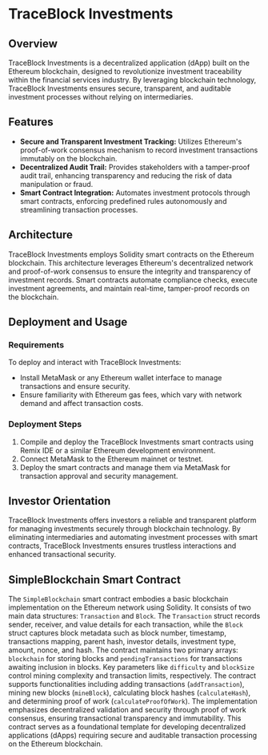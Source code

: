 # TraceBlock Investments

## Overview
TraceBlock Investments is a decentralized application (dApp) built on the Ethereum blockchain, designed to revolutionize investment traceability within the financial services industry. By leveraging blockchain technology, TraceBlock Investments ensures secure, transparent, and auditable investment processes without relying on intermediaries.

## Features
- **Secure and Transparent Investment Tracking:** Utilizes Ethereum's proof-of-work consensus mechanism to record investment transactions immutably on the blockchain.
- **Decentralized Audit Trail:** Provides stakeholders with a tamper-proof audit trail, enhancing transparency and reducing the risk of data manipulation or fraud.
- **Smart Contract Integration:** Automates investment protocols through smart contracts, enforcing predefined rules autonomously and streamlining transaction processes.

## Architecture
TraceBlock Investments employs Solidity smart contracts on the Ethereum blockchain. This architecture leverages Ethereum's decentralized network and proof-of-work consensus to ensure the integrity and transparency of investment records. Smart contracts automate compliance checks, execute investment agreements, and maintain real-time, tamper-proof records on the blockchain.

## Deployment and Usage
### Requirements
To deploy and interact with TraceBlock Investments:
- Install MetaMask or any Ethereum wallet interface to manage transactions and ensure security.
- Ensure familiarity with Ethereum gas fees, which vary with network demand and affect transaction costs.
### Deployment Steps
1. Compile and deploy the TraceBlock Investments smart contracts using Remix IDE or a similar Ethereum development environment.
2. Connect MetaMask to the Ethereum mainnet or testnet.
3. Deploy the smart contracts and manage them via MetaMask for transaction approval and security management.

## Investor Orientation
TraceBlock Investments offers investors a reliable and transparent platform for managing investments securely through blockchain technology. By eliminating intermediaries and automating investment processes with smart contracts, TraceBlock Investments ensures trustless interactions and enhanced transactional security.


## SimpleBlockchain Smart Contract

The `SimpleBlockchain` smart contract embodies a basic blockchain implementation on the Ethereum network using Solidity. It consists of two main data structures: `Transaction` and `Block`. The `Transaction` struct records sender, receiver, and value details for each transaction, while the `Block` struct captures block metadata such as block number, timestamp, transactions mapping, parent hash, investor details, investment type, amount, nonce, and hash. The contract maintains two primary arrays: `blockchain` for storing blocks and `pendingTransactions` for transactions awaiting inclusion in blocks. Key parameters like `difficulty` and `blockSize` control mining complexity and transaction limits, respectively. The contract supports functionalities including adding transactions (`addTransaction`), mining new blocks (`mineBlock`), calculating block hashes (`calculateHash`), and determining proof of work (`calculateProofOfWork`). The implementation emphasizes decentralized validation and security through proof of work consensus, ensuring transactional transparency and immutability. This contract serves as a foundational template for developing decentralized applications (dApps) requiring secure and auditable transaction processing on the Ethereum blockchain.

